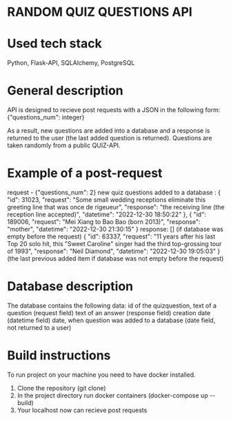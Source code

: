 # RANDOM QUIZ QUESTIONS API

# Used tech stack
Python, Flask-API, SQLAlchemy, PostgreSQL

# General description
API is designed to recieve post requests with a JSON in the following form:
{"questions_num": integer}

As a result, new questions are added into a database and a response is returned to the user (the last added question is returned).
Questions are taken randomly from a public QUIZ-API.

# Example of a post-request
request - {"questions_num": 2}
new quiz questions added to a database :
{
        "id": 31023,
        "request": "Some small wedding receptions eliminate this greeting line that was once de rigeueur",
        "response": "the receiving line (the reception line accepted)",
        "datetime": "2022-12-30 18:50:22"
    },
    {
        "id": 189006,
        "request": "Mei Xiang to Bao Bao (born 2013)",
        "response": "mother",
        "datetime": "2022-12-30 21:30:15"
    }
response: [] (if database was empty before the request)
          {
        "id": 63337,
        "request": "11 years after his last Top 20 solo hit, this \"Sweet Caroline\" singer had the third top-grossing tour of 1993",
        "response": "Neil Diamond",
        "datetime": "2022-12-30 19:05:03"
    }
    (the last previous added item if database was not empty before the request)


# Database description
The database contains the following data: 
id of the quizquestion, 
text of a question (request field)
text of an answer (response field)
creation date (datetime field)
date, when question was added to a database (date field, not returned to a user)


# Build instructions
To run project on your machine you need to have docker installed.
1) Clone the repository (git clone)
2) In the project directory run docker containers (docker-compose up --build)
3) Your localhost now can recieve post requests
